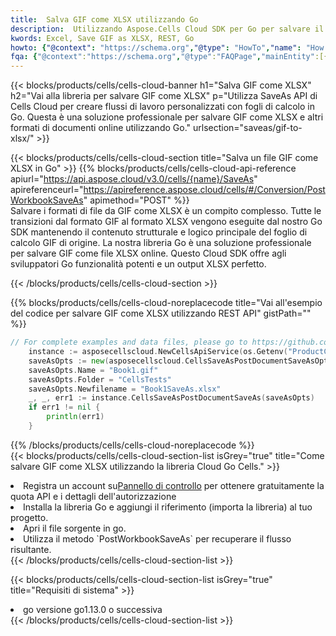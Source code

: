 ```yaml
---
title:  Salva GIF come XLSX utilizzando Go
description:  Utilizzando Aspose.Cells Cloud SDK per Go per salvare il file in formato GIF come file in formato XLSX.
kwords: Excel, Save GIF as XLSX, REST, Go
howto: {"@context": "https://schema.org","@type": "HowTo","name": "How to save GIF as XLSX using the Cells Cloud Go library.","description": "How to save GIF as XLSX using the Cells Cloud Go library.","image": {"@type": "ImageObject"},"url": "/go/saveas/gif-to-xlsx/","step": [{ "@type": "HowToStep","name": "How to save GIF as XLSX using the Cells Cloud Go library. step 1", "image": {"@type": "ImageObject",},"url": "/go/saveas/gif-to-xlsx/","text": "Register an account at <a href='https://dashboard.aspose.cloud/'>Dashboard</a> to get free API quota & authorization details",},{ "@type": "HowToStep","name": "How to save GIF as XLSX using the Cells Cloud Go library. step 1", "image": {"@type": "ImageObject",},"url": "/go/saveas/gif-to-xlsx/","text": "Install Go library and add the reference (import the library) to your project.",},{ "@type": "HowToStep","name": "How to save GIF as XLSX using the Cells Cloud Go library. step 1", "image": {"@type": "ImageObject",},"url": "/go/saveas/gif-to-xlsx/","text": "Open the source file in go.",},{ "@type": "HowToStep","name": "How to save GIF as XLSX using the Cells Cloud Go library. step 1", "image": {"@type": "ImageObject",},"url": "/go/saveas/gif-to-xlsx/","text": "Use the `PostWorkbookSaveAs` method to retrieve the resulting stream.",}, ],"supply": {"@type": "HowToSupply","name": "document"},"tool": [{"@type": "HowToTool","name": "Goland, Visual Studio Code, Eclipse"},{"@type": "HowToTool","name": "Aspose Cells"}],"totalTime": "PT6M"}
fqa: {"@context":"https://schema.org","@type":"FAQPage","mainEntity":[{"@type":"Question","name":"Why save file as other formats file in C# using REST API?","acceptedAnswer":{"@type":"Answer","text":"Documents are encoded in many ways, and some files may be incompatible with the software you use. To open and read such files, just save them as appropriate file formats.<br/><ol><li>Install .NET SDK and add the reference (import the library) to your project.</li><li>Open the source file in C# using REST API.</li><li>Call the PostWorkbookSaveAsRequest() method, passing an output filename with required extension.</li><li>Get the result of save as a separate file.</li></ol>"}},{"@type":"Question","name":"What file formats can I save as with your C# library?","acceptedAnswer":{"@type":"Answer","text":"We support a variety of file formats for conversion using .NET library, including XLSX, Excel, xls , PDF, CSV, HTML, Markdown, XML, PNG, JPG, TIFF, Json, TXT and many more."}},{"@type":"Question","name":"What is the maximum allowed file size for conversion using this .NET library?","acceptedAnswer":{"@type":"Answer","text":"There are no file size limits for format conversions using .NET library."}}]}
---
```

{{< blocks/products/cells/cells-cloud-banner h1="Salva GIF come XLSX" h2="Vai alla libreria per salvare GIF come XLSX" p="Utilizza SaveAs API di Cells Cloud per creare flussi di lavoro personalizzati con fogli di calcolo in Go. Questa è una soluzione professionale per salvare GIF come XLSX e altri formati di documenti online utilizzando Go." urlsection="saveas/gif-to-xlsx/" >}}

{{< blocks/products/cells/cells-cloud-section title="Salva un file GIF come XLSX in Go" >}}
{{% blocks/products/cells/cells-cloud-api-reference apiurl="https://api.aspose.cloud/v3.0/cells/{name}/SaveAs" apireferenceurl="https://apireference.aspose.cloud/cells/#/Conversion/PostWorkbookSaveAs" apimethod="POST" %}}
<br/>
Salvare i formati di file da GIF come XLSX è un compito complesso. Tutte le transizioni dal formato GIF al formato XLSX vengono eseguite dal nostro Go SDK mantenendo il contenuto strutturale e logico principale del foglio di calcolo GIF di origine. La nostra libreria Go è una soluzione professionale per salvare GIF come file XLSX online. Questo Cloud SDK offre agli sviluppatori Go funzionalità potenti e un output XLSX perfetto.

{{< /blocks/products/cells/cells-cloud-section >}}

{{% blocks/products/cells/cells-cloud-noreplacecode title="Vai all\'esempio del codice per salvare GIF come XLSX utilizzando REST API" gistPath="" %}}
  
```go
// For complete examples and data files, please go to https://github.com/aspose-cells-cloud/aspose-cells-cloud-go/
    instance := asposecellscloud.NewCellsApiService(os.Getenv("ProductClientId"), os.Getenv("ProductClientSecret"))
    saveAsOpts := new(asposecellscloud.CellsSaveAsPostDocumentSaveAsOpts)
    saveAsOpts.Name = "Book1.gif"
    saveAsOpts.Folder = "CellsTests"
    saveAsOpts.Newfilename = "Book1SaveAs.xlsx"
    _, _, err1 := instance.CellsSaveAsPostDocumentSaveAs(saveAsOpts)
    if err1 != nil {
	    println(err1)
    }
```
  
{{% /blocks/products/cells/cells-cloud-noreplacecode %}}
<br/>
{{< blocks/products/cells/cells-cloud-section-list isGrey="true" title="Come salvare GIF come XLSX utilizzando la libreria Cloud Go Cells." >}}
<li> Registra un account su<a href="https://dashboard.aspose.cloud/">Pannello di controllo</a> per ottenere gratuitamente la quota API e i dettagli dell'autorizzazione</li>
<li>Installa la libreria Go e aggiungi il riferimento (importa la libreria) al tuo progetto.</li>
<li>Apri il file sorgente in go.</li>
<li>Utilizza il metodo `PostWorkbookSaveAs` per recuperare il flusso risultante.</li>
{{< /blocks/products/cells/cells-cloud-section-list >}}

{{< blocks/products/cells/cells-cloud-section-list isGrey="true" title="Requisiti di sistema" >}}
<li>go versione go1.13.0 o successiva</li>
{{< /blocks/products/cells/cells-cloud-section-list >}}
